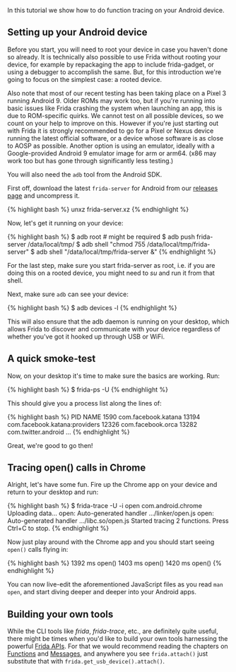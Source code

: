 In this tutorial we show how to do function tracing on your Android device.

## Setting up your Android device

Before you start, you will need to root your device in case you haven't done so
already. It is technically also possible to use Frida without rooting your
device, for example by repackaging the app to include frida-gadget, or using a
debugger to accomplish the same. But, for this introduction we're going to focus
on the simplest case: a rooted device.

Also note that most of our recent testing has been taking place on a Pixel 3
running Android 9. Older ROMs may work too, but if you're running into basic
issues like Frida crashing the system when launching an app, this is due to
ROM-specific quirks. We cannot test on all possible devices, so we count on
your help to improve on this. However if you're just starting out with Frida it
is strongly recommended to go for a Pixel or Nexus device running the latest
official software, or a device whose software is as close to AOSP as possible.
Another option is using an emulator, ideally with a Google-provided Android 9
emulator image for arm or arm64. (x86 may work too but has gone through
significantly less testing.)

You will also need the `adb` tool from the Android SDK.

First off, download the latest `frida-server` for Android from our [releases
page](https://github.com/frida/frida/releases) and uncompress it.

{% highlight bash %}
unxz frida-server.xz
{% endhighlight %}

Now, let's get it running on your device:

{% highlight bash %}
$ adb root # might be required
$ adb push frida-server /data/local/tmp/
$ adb shell "chmod 755 /data/local/tmp/frida-server"
$ adb shell "/data/local/tmp/frida-server &"
{% endhighlight %}

For the last step, make sure you start frida-server as root, i.e. if you are
doing this on a rooted device, you might need to *su* and run it from that
shell.

Next, make sure `adb` can see your device:

{% highlight bash %}
$ adb devices -l
{% endhighlight %}

This will also ensure that the adb daemon is running on your desktop, which
allows Frida to discover and communicate with your device regardless of whether
you've got it hooked up through USB or WiFi.

## A quick smoke-test

Now, on your desktop it's time to make sure the basics are working. Run:

{% highlight bash %}
$ frida-ps -U
{% endhighlight %}

This should give you a process list along the lines of:

{% highlight bash %}
  PID NAME
 1590 com.facebook.katana
13194 com.facebook.katana:providers
12326 com.facebook.orca
13282 com.twitter.android
…
{% endhighlight %}

Great, we're good to go then!

## Tracing open() calls in Chrome

Alright, let's have some fun. Fire up the Chrome app on your device and return
to your desktop and run:

{% highlight bash %}
$ frida-trace -U -i open com.android.chrome
Uploading data...
open: Auto-generated handler …/linker/open.js
open: Auto-generated handler …/libc.so/open.js
Started tracing 2 functions. Press Ctrl+C to stop.
{% endhighlight %}

Now just play around with the Chrome app and you should start seeing `open()`
calls flying in:

{% highlight bash %}
1392 ms	open()
1403 ms	open()
1420 ms	open()
{% endhighlight %}

You can now live-edit the aforementioned JavaScript files as you read
`man open`, and start diving deeper and deeper into your Android apps.

## Building your own tools

While the CLI tools like *frida*, *frida-trace*, etc., are definitely
quite useful, there might be times when you'd like to build your own tools
harnessing the powerful [Frida APIs](/docs/javascript-api/). For that we would
recommend reading the chapters on [Functions](/docs/functions) and
[Messages](/docs/messages), and anywhere you see `frida.attach()` just
substitute that with `frida.get_usb_device().attach()`.
